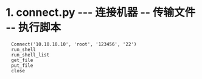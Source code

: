 # 1.  connect.py --- 连接机器 -- 传输文件 -- 执行脚本
```
  Connect('10.10.10.10', 'root', '123456', '22')
  run_shell
  run_shell_list
  get_file
  put_file
  close
```

